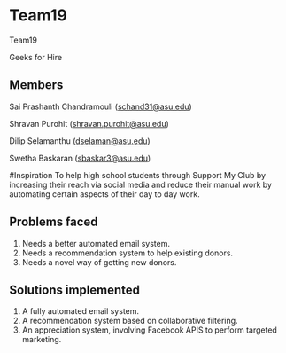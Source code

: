 # Team19
Team19

Geeks for Hire

## Members
Sai Prashanth Chandramouli (schand31@asu.edu)

Shravan Purohit (shravan.purohit@asu.edu)

Dilip Selamanthu (dselaman@asu.edu)

Swetha Baskaran (sbaskar3@asu.edu)

#Inspiration
To help high school students through Support My Club by increasing their reach via 
social media and reduce their manual work by automating certain aspects of their day to day work.

## Problems faced
1. Needs a better automated email system.
2. Needs a recommendation system to help existing donors.
3. Needs a novel way of getting new donors.

## Solutions implemented
1. A fully automated email system.
2. A recommendation system based on collaborative filtering.
3. An appreciation system, involving Facebook APIS to perform targeted marketing.
